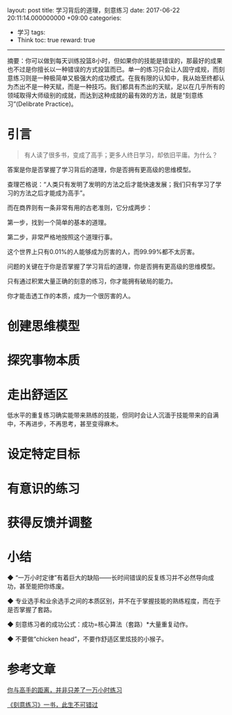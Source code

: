layout: post
title:  学习背后的道理，刻意练习
date:  2017-06-22 20:11:14.000000000 +09:00
categories: 
- 学习
tags: 
- Think
toc: true
reward: true
---
摘要：你可以做到每天训练投篮8小时，但如果你的技能是错误的，那最好的成果也不过是你擅长以一种错误的方式投篮而已。单一的练习只会让人固守成规，而刻意练习则是一种极简单又极强大的成功模式。在我有限的认知中，我从始至终都认为杰出不是一种天赋，而是一种技巧。我们都具有杰出的天赋，足以在几乎所有的领域取得大师级别的成就，而达到这种成就的最有效的方法，就是“刻意练习”(Delibrate Practice)。

# 引言

> 有人读了很多书，变成了高手；更多人终日学习，却依旧平庸。为什么？

答案是你是否掌握了学习背后的道理，你是否拥有更高级的思维模型。

查理芒格说：“人类只有发明了发明的方法之后才能快速发展；我们只有学习了学习的方法之后才能成为高手”。

而在商界则有一条非常有用的古老准则，它分成两步：

第一步，找到一个简单的基本的道理。

第二步，非常严格地按照这个道理行事。

这个世界上只有0.01%的人能够成为厉害的人，而99.99%都不太厉害。

问题的关键在于你是否掌握了学习背后的道理，你是否拥有更高级的思维模型。

只有通过积累大量正确的刻意的练习，你才能拥有破局的能力。

你才能击透工作的本质，成为一个很厉害的人。

# 创建思维模型

# 探究事物本质

# 走出舒适区

低水平的重复练习确实能带来熟练的技能，但同时会让人沉湎于技能带来的自满中，不再进步，不再思考，甚至变得麻木。

# 设定特定目标

# 有意识的练习

# 获得反馈并调整

# 小结


◆ “一万小时定律”有着巨大的缺陷——长时间错误的反复练习并不必然导向成功，甚至能把你练废。

◆ 专业选手和业余选手之间的本质区别，并不在于掌握技能的熟练程度，而在于是否掌握了套路。

◆ 刻意练习者的成功公式：成功=核心算法（套路）*大量重复动作。

◆ 不要做“chicken head”，不要作舒适区里炫技的小猴子。


# 参考文章

[你与高手的距离，并非只差了一万小时练习](http://mp.weixin.qq.com/s/tUMkO3E1aQcKB5zVgv4wbw)

[《刻意练习》一书，此生不可错过](http://mp.weixin.qq.com/s/f9WHUl-rqWLHC49qips_og)

